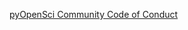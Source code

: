 [pyOpenSci Community Code of Conduct](https://github.com/pyOpenSci/handbook/blob/main/CODE_OF_CONDUCT.md)
